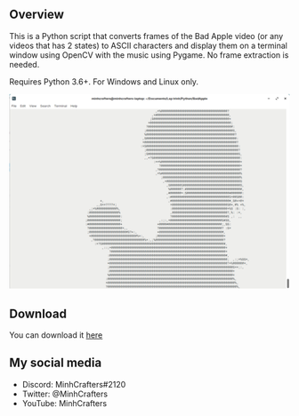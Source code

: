 ## **Overview**

This is a Python script that converts frames of the Bad Apple video (or any videos that has 2 states) to ASCII characters and display them on a terminal window using OpenCV with the music using Pygame. No frame extraction is needed.

Requires Python 3.6+. For Windows and Linux only.

![image](image.png)

## **Download**
You can download it [here](https://github.com/MinhCrafters/bad-apple-in-python/archive/refs/heads/master.zip)

## **My social media**

* Discord: MinhCrafters#2120
* Twitter: @MinhCrafters
* YouTube: MinhCrafters
